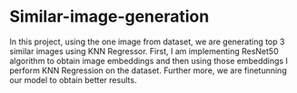 # Similar-image-generation

In this project, using the one image from dataset, we are generating top 3 similar images using KNN Regressor. First, I am implementing ResNet50 algorithm to obtain image embeddings and then using those embeddings I perform KNN Regression on the dataset. Further more, we are finetunning our model to obtain better results.
